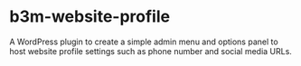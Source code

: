 # b3m-website-profile
A WordPress plugin to create a simple admin menu and options panel to host website profile settings such as phone number and social media URLs.
